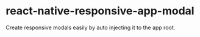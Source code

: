 # react-native-responsive-app-modal
Create responsive modals easily by auto injecting it to the app root.
